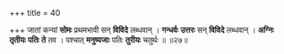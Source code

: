+++
title = 40

+++
जातां कन्यां **सोमः** प्रथमभावी सन् **विविदे** लब्धवान् । **गन्धर्वः** **उत्तरः** सन् **विविदे** लब्धवान् । **अग्निः** **तृतीयः** **पतिः** **ते** तव । पश्चात् **मनुष्यजाः** पतिः **तुरीयः** चतुर्थः ॥ ॥२७॥